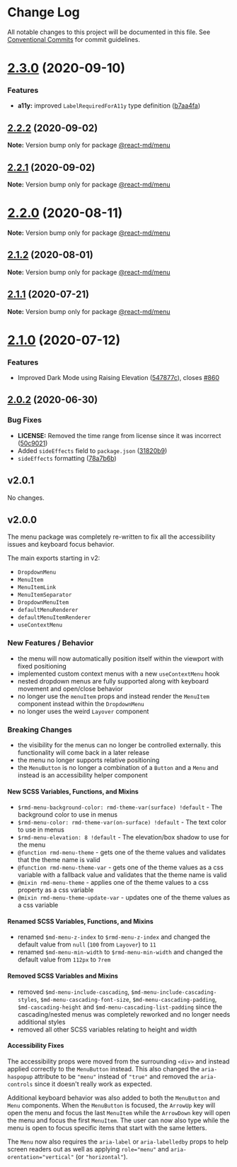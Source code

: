 # Change Log

All notable changes to this project will be documented in this file. See
[Conventional Commits](https://conventionalcommits.org) for commit guidelines.

# [2.3.0](https://github.com/mlaursen/react-md/compare/v2.2.0...v2.3.0) (2020-09-10)

### Features

- **a11y:** improved `LabelRequiredForA11y` type definition
  ([b7aa4fa](https://github.com/mlaursen/react-md/commit/b7aa4fadb7b4f1a23fba4008e42d2f4a4bd47c07))

## [2.2.2](https://github.com/mlaursen/react-md/compare/v2.2.1...v2.2.2) (2020-09-02)

**Note:** Version bump only for package [@react-md/menu](../menu)

## [2.2.1](https://github.com/mlaursen/react-md/compare/v2.2.0...v2.2.1) (2020-09-02)

**Note:** Version bump only for package [@react-md/menu](../menu)

# [2.2.0](https://github.com/mlaursen/react-md/compare/v2.1.2...v2.2.0) (2020-08-11)

**Note:** Version bump only for package [@react-md/menu](../menu)

## [2.1.2](https://github.com/mlaursen/react-md/compare/v2.1.1...v2.1.2) (2020-08-01)

**Note:** Version bump only for package [@react-md/menu](../menu)

## [2.1.1](https://github.com/mlaursen/react-md/compare/v2.1.0...v2.1.1) (2020-07-21)

**Note:** Version bump only for package [@react-md/menu](../menu)

# [2.1.0](https://github.com/mlaursen/react-md/compare/v2.0.4...v2.1.0) (2020-07-12)

### Features

- Improved Dark Mode using Raising Elevation
  ([547877c](https://github.com/mlaursen/react-md/commit/547877c51217a544fdaad9c77e2469a45f30336e)),
  closes [#860](https://github.com/mlaursen/react-md/issues/860)

## [2.0.2](https://github.com/mlaursen/react-md/compare/v2.0.1...v2.0.2) (2020-06-30)

### Bug Fixes

- **LICENSE:** Removed the time range from license since it was incorrect
  ([50c9021](https://github.com/mlaursen/react-md/commit/50c9021cedc0d642758b9fd541bb6c93d2fe1786))
- Added `sideEffects` field to `package.json`
  ([31820b9](https://github.com/mlaursen/react-md/commit/31820b9b43705e5849664500a17b6849eb6dc2a9))
- `sideEffects` formatting
  ([78a7b6b](https://github.com/mlaursen/react-md/commit/78a7b6b0e40c7daefb749835670705f21bd21720))

## v2.0.1

No changes.

## v2.0.0

The menu package was completely re-written to fix all the accessibility issues
and keyboard focus behavior.

The main exports starting in v2:

- `DropdownMenu`
- `MenuItem`
- `MenuItemLink`
- `MenuItemSeparator`
- `DropdownMenuItem`
- `defaultMenuRenderer`
- `defaultMenuItemRenderer`
- `useContextMenu`

### New Features / Behavior

- the menu will now automatically position itself within the viewport with fixed
  positioning
- implemented custom context menus with a new `useContextMenu` hook
- nested dropdown menus are fully supported along with keyboard movement and
  open/close behavior
- no longer use the `menuItem` props and instead render the `MenuItem` component
  instead within the `DropdownMenu`
- no longer uses the weird `Layover` component

### Breaking Changes

- the visibility for the menus can no longer be controlled externally. this
  functionality will come back in a later release
- the menu no longer supports relative positioning
- the `MenuButton` is no longer a combination of a `Button` and a `Menu` and
  instead is an accessibility helper component

#### New SCSS Variables, Functions, and Mixins

- `$rmd-menu-background-color: rmd-theme-var(surface) !default` - The background
  color to use in menus
- `$rmd-menu-color: rmd-theme-var(on-surface) !default` - The text color to use
  in menus
- `$rmd-menu-elevation: 8 !default` - The elevation/box shadow to use for the
  menu
- `@function rmd-menu-theme` - gets one of the theme values and validates that
  the theme name is valid
- `@function rmd-menu-theme-var` - gets one of the theme values as a css
  variable with a fallback value and validates that the theme name is valid
- `@mixin rmd-menu-theme` - applies one of the theme values to a css property as
  a css variable
- `@mixin rmd-menu-theme-update-var` - updates one of the theme values as a css
  variable

#### Renamed SCSS Variables, Functions, and Mixins

- renamed `$md-menu-z-index` to `$rmd-menu-z-index` and changed the default
  value from `null` (`100` from `Layover`) to `11`
- renamed `$md-menu-min-width` to `$rmd-menu-min-width` and changed the default
  value from `112px` to `7rem`

#### Removed SCSS Variables and Mixins

- removed `$md-menu-include-cascading`, `$md-menu-include-cascading-styles`,
  `$md-menu-cascading-font-size`, `$md-menu-cascading-padding`,
  `$md-cascading-height` and `$md-menu-cascading-list-padding` since the
  cascading/nested menus was completely reworked and no longer needs additional
  styles
- removed all other SCSS variables relating to height and width

#### Accessibility Fixes

The accessibility props were moved from the surrounding `<div>` and instead
applied correctly to the `MenuButton` instead. This also changed the
`aria-haspopup` attribute to be `"menu"` instead of `"true"` and removed the
`aria-controls` since it doesn't really work as expected.

Additional keyboard behavior was also added to both the `MenuButton` and `Menu`
components. When the `MenuButton` is focused, the `ArrowUp` key will open the
menu and focus the last `MenuItem` while the `ArrowDown` key will open the menu
and focus the first `MenuItem`. The user can now also type while the menu is
open to focus specific items that start with the same letters.

The `Menu` now also requires the `aria-label` or `aria-labelledby` props to help
screen readers out as well as applying `role="menu"` and
`aria-orentation="vertical"` (or `"horizontal"`).
